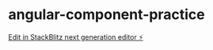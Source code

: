 # angular-component-practice

[Edit in StackBlitz next generation editor ⚡️](https://stackblitz.com/~/github.com/khaiwhan/angular-component-practice)